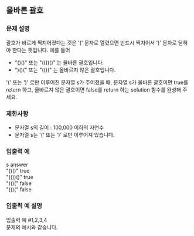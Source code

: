 ## 올바른 괄호

### 문제 설명
괄호가 바르게 짝지어졌다는 것은 '(' 문자로 열렸으면 반드시 짝지어서 ')' 문자로 닫혀야 한다는 뜻입니다. 예를 들어

+ "()()" 또는 "(())()" 는 올바른 괄호입니다.
+ ")()(" 또는 "(()(" 는 올바르지 않은 괄호입니다.

'(' 또는 ')' 로만 이루어진 문자열 s가 주어졌을 때, 문자열 s가 올바른 괄호이면 true를 return 하고, 올바르지 않은 괄호이면 false를 return 하는 solution 함수를 완성해 주세요.

### 제한사항
+ 문자열 s의 길이 : 100,000 이하의 자연수
+ 문자열 s는 '(' 또는 ')' 로만 이루어져 있습니다.

### 입출력 예
s	answer  
"()()"	true  
"(())()"	true  
")()("	false  
"(()("	false

### 입출력 예 설명
입출력 예 #1,2,3,4  
문제의 예시와 같습니다.